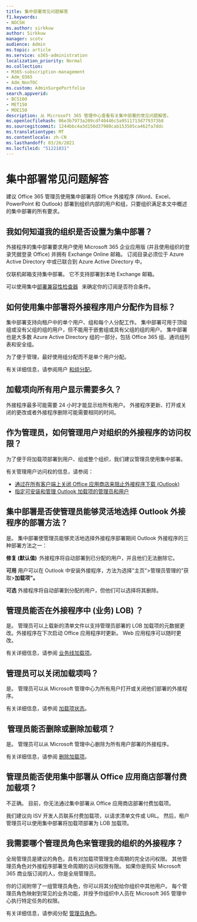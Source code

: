 ```yaml
---
title: 集中部署常见问题解答
f1.keywords:
- NOCSH
ms.author: sirkkuw
author: Sirkkuw
manager: scotv
audience: Admin
ms.topic: article
ms.service: o365-administration
localization_priority: Normal
ms.collection:
- M365-subscription-management
- Adm_O365
- Adm_NonTOC
ms.custom: AdminSurgePortfolio
search.appverid:
- BCS160
- MET150
- MOE150
description: 从 Microsoft 365 管理中心查看有关集中部署的常见问题解答。
ms.openlocfilehash: 06e3b7973a209cdf40446c5a9511713d779373b8
ms.sourcegitcommit: 1244bbc4a3d150d37980cab153505ca462fa7ddc
ms.translationtype: MT
ms.contentlocale: zh-CN
ms.lasthandoff: 03/26/2021
ms.locfileid: "51221831"
---
```

# <a name="centralized-deployment-faq"></a>集中部署常见问题解答

建议 Office 365 管理员使用集中部署将 Office 外接程序 (Word、Excel、PowerPoint 和 Outlook) 部署到组织内部的用户和组，只要组织满足本文中概述的集中部署的所有要求。   
  
## <a name="how-do-i-know-if-my-organization-is-set-up-for-centralized-deployment"></a>我如何知道我的组织是否设置为集中部署？  

外接程序的集中部署要求用户使用 Microsoft 365 企业应用版 (并且使用组织的登录凭据登录 Office) 并拥有 Exchange Online 邮箱。 订阅目录必须位于 Azure Active Directory 中或已联合到 Azure Active Directory 中。  
 
仅联机邮箱支持集中部署。 它不支持部署到本地 Exchange 邮箱。

可以使用集中[部署兼容性检查器](centralized-deployment-of-add-ins.md#centralized-deployment-compatibility-checker)   来确定你的订阅是否符合条件。 
  
## <a name="how-do-you-target-add-in-user-assignments-with-centralized-deployment"></a>如何使用集中部署将外接程序用户分配作为目标？  

集中部署支持向租户中的单个用户、组和每个人分配工作。 集中部署可用于顶级组或没有父组的组的用户，但不能用于嵌套组或具有父组的组的用户。 集中部署也是大多数 Azure Active Directory 组的一部分，包括 Office 365 组、通讯组列表和安全组。  

为了便于管理，最好使用组分配而不是单个用户分配。
 
有关详细信息，请参阅用户 [和组分配](./centralized-deployment-of-add-ins.md?view=o365-worldwide#user-and-group-assignments)。  
   
## <a name="how-long-does-it-take-for-add-ins-to-show-up-for-all-users"></a>加载项向所有用户显示需要多久？  

外接程序最多可能需要 24 小时才能显示给所有用户。 外接程序更新、打开或关闭的更改或者外接程序删除可能需要相同的时间。 
  
## <a name="as-an-administrator-how-do-i-manage-the-user-access-to-add-ins-for-my-organization"></a>作为管理员，如何管理用户对组织的外接程序的访问权限？

为了便于将加载项部署到用户、组或整个组织，我们建议管理员使用集中部署。

有关管理用户访问权的信息，请参阅：
 - [通过在所有客户端上关闭 Office 应用商店来阻止外接程序下载 (Outlook) ](./manage-addins-in-the-admin-center.md#prevent-add-in-downloads-by-turning-off-the-office-store-across-all-clients-except-outlook)
 - [指定可安装和管理 Outlook 加载项的管理员和用户](/Exchange/specify-who-can-install-and-manage-add-ins-2013-help)

## <a name="will-centralized-deployment-provide-admins-the-flexibility-to-choose-the-deployment-method-for-outlook-add-ins"></a>集中部署是否使管理员能够灵活地选择 Outlook 外接程序的部署方法？  

是。 集中部署使管理员能够灵活地选择外接程序部署期间 Outlook 外接程序的三种部署方法之一：

**修复 (默认值)**  外接程序将自动部署到已分配的用户，并且他们无法删除它。  
 
**可用** 用户可以在 Outlook 中安装外接程序，方法为选择"主页">管理员管理的"获取>**加载项"。**
 
**可选** 外接程序将自动部署到分配的用户，但他们可以选择将其删除。  
    
## <a name="can-admins-update-line-of-business-lob-add-ins"></a>管理员能否在外接程序中 (业务) LOB) ？  

是。 管理员可以上载新的清单文件以支持管理员部署的 LOB 加载项的元数据更改。外接程序在下次启动 Office 应用程序时更新。 Web 应用程序可以随时更改。  
 
有关详细信息，请参阅 [业务线加载项](./manage-addins-in-the-admin-center.md)。  

## <a name="can-admins-turn-off-add-ins"></a>管理员可以关闭加载项吗？  

是。 管理员可以从 Microsoft 管理中心为所有用户打开或关闭他们部署的外接程序。

有关详细信息，请参阅 [加载项状态](./manage-addins-in-the-admin-center.md#add-in-states)。  

##  <a name="can-admins-delete-or-remove-add-ins"></a>管理员能否删除或删除加载项？

是。 管理员可以从 Microsoft 管理中心删除为所有用户部署的外接程序。

有关详细信息，请参阅 [删除加载项](./manage-addins-in-the-admin-center.md#delete-an-add-in)。 
  
## <a name="can-admins-deploy-paid-add-ins-from-the-office-store-using-centralized-deployment"></a>管理员能否使用集中部署从 Office 应用商店部署付费加载项？ 

不正确。 目前，你无法通过集中部署从 Office 应用商店部署付费加载项。  
 
我们建议向 ISV 开发人员联系付费加载项，以请求清单文件或 URL。 然后，租户管理员可以使用集中部署将加载项部署为 LOB 加载项。
    
## <a name="which-admin-role-do-i-need-to-manage-add-ins-for-my-organization"></a>我需要哪个管理员角色来管理我的组织的外接程序？  

全局管理员是建议的角色，具有对加载项管理生命周期的完全访问权限。 其他管理员角色对外接程序部署生命周期的访问权限有限。 如果你是购买 Microsoft 365 商业版订阅的人，你是全局管理员。 
 
你的订阅附带了一组管理员角色，你可以将其分配给你组织中其他用户。 每个管理员角色映射到常见的业务功能，并授予你组织中人员在 Microsoft 365 管理中心执行特定任务的权限。  
 
有关详细信息，请参阅分配 [管理员角色](../add-users/assign-admin-roles.md?view=o365-worldwide)。 
